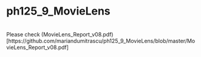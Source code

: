 # ph125_9_MovieLens

<br>
Please check (MovieLens_Report_v08.pdf)[https://github.com/mariandumitrascu/ph125_9_MovieLens/blob/master/MovieLens_Report_v08.pdf]
